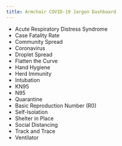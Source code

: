 ```yaml
---
title: Armchair COVID-19 Jargon Dashboard
---
```


- Acute Respiratory Distress Syndrome
- Case Fatality Rate
- Community Spread
- Coronavirus
- Droplet Spread
- Flatten the Curve
- Hand Hygiene
- Herd Immunity
- Intubation
- KN95
- N95
- Quarantine
- Basic Reproduction Number (R0)
- Self-Isolation
- Shelter in Place
- Social Distancing
- Track and Trace
- Ventilator
